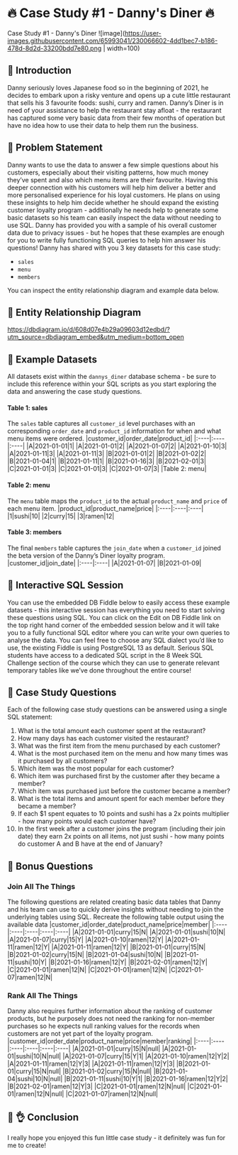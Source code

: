 # 🔥 Case Study #1 - Danny's Diner 🔥

Case Study #1 - Danny's Diner
![image](https://user-images.githubusercontent.com/65993041/230066602-4dd1bec7-b186-478d-8d2d-33200bdd7e80.png | width=100)


## 🚀 Introduction
Danny seriously loves Japanese food so in the beginning of 2021, he decides to embark upon a risky venture and opens up a cute little restaurant that sells his 3 favourite foods: sushi, curry and ramen.
Danny’s Diner is in need of your assistance to help the restaurant stay afloat - the restaurant has captured some very basic data from their few months of operation but have no idea how to use their data to help them run the business.


## 🚀 Problem Statement
Danny wants to use the data to answer a few simple questions about his customers, especially about their visiting patterns, how much money they’ve spent and also which menu items are their favourite. Having this deeper connection with his customers will help him deliver a better and more personalised experience for his loyal customers.
He plans on using these insights to help him decide whether he should expand the existing customer loyalty program - additionally he needs help to generate some basic datasets so his team can easily inspect the data without needing to use SQL.
Danny has provided you with a sample of his overall customer data due to privacy issues - but he hopes that these examples are enough for you to write fully functioning SQL queries to help him answer his questions!
Danny has shared with you 3 key datasets for this case study:
- `sales`
- `menu`
- `members`

You can inspect the entity relationship diagram and example data below.
## 🚀 Entity Relationship Diagram
https://dbdiagram.io/d/608d07e4b29a09603d12edbd/?utm_source=dbdiagram_embed&utm_medium=bottom_open

## 🚀 Example Datasets
All datasets exist within the `dannys_diner` database schema - be sure to include this reference within your SQL scripts as you start exploring the data and answering the case study questions.

#### Table 1: sales
The `sales` table captures all `customer_id` level purchases with an corresponding `order_date` and `product_id` information for when and what menu items were ordered.
|customer_id|order_date|product_id|
|:----|:----|:----|
|A|2021-01-01|1|
|A|2021-01-01|2|
|A|2021-01-07|2|
|A|2021-01-10|3|
|A|2021-01-11|3|
|A|2021-01-11|3|
|B|2021-01-01|2|
|B|2021-01-02|2|
|B|2021-01-04|1|
|B|2021-01-11|1|
|B|2021-01-16|3|
|B|2021-02-01|3|
|C|2021-01-01|3|
|C|2021-01-01|3|
|C|2021-01-07|3|
|Table 2: menu|



#### Table 2: menu
The `menu` table maps the `product_id` to the actual `product_name` and `price` of each menu item.
|product_id|product_name|price|
|:----|:----|:----|
|1|sushi|10|
|2|curry|15|
|3|ramen|12|


#### Table 3: members
The final `members` table captures the `join_date` when a `customer_id` joined the beta version of the Danny’s Diner loyalty program.
|customer_id|join_date|
|:----|:----|
|A|2021-01-07|
|B|2021-01-09|


## 🚀 Interactive SQL Session
You can use the embedded DB Fiddle below to easily access these example datasets - this interactive session has everything you need to start solving these questions using SQL.
You can click on the Edit on DB Fiddle link on the top right hand corner of the embedded session below and it will take you to a fully functional SQL editor where you can write your own queries to analyse the data.
You can feel free to choose any SQL dialect you’d like to use, the existing Fiddle is using PostgreSQL 13 as default.
Serious SQL students have access to a dedicated SQL script in the 8 Week SQL Challenge section of the course which they can use to generate relevant temporary tables like we’ve done throughout the entire course!


## 🚀 Case Study Questions
Each of the following case study questions can be answered using a single SQL statement:
1. What is the total amount each customer spent at the restaurant?
2. How many days has each customer visited the restaurant?
3. What was the first item from the menu purchased by each customer?
4. What is the most purchased item on the menu and how many times was it purchased by all customers?
5. Which item was the most popular for each customer?
6. Which item was purchased first by the customer after they became a member?
7. Which item was purchased just before the customer became a member?
8. What is the total items and amount spent for each member before they became a member?
9. If each $1 spent equates to 10 points and sushi has a 2x points multiplier - how many points would each customer have?
10. In the first week after a customer joins the program (including their join date) they earn 2x points on all items, not just sushi - how many points do customer A and B have at the end of January?


## 🚀 Bonus Questions
### Join All The Things
The following questions are related creating basic data tables that Danny and his team can use to quickly derive insights without needing to join the underlying tables using SQL.
Recreate the following table output using the available data
|customer_id|order_date|product_name|price|member|
|:----|:----|:----|:----|:----|
|A|2021-01-01|curry|15|N|
|A|2021-01-01|sushi|10|N|
|A|2021-01-07|curry|15|Y|
|A|2021-01-10|ramen|12|Y|
|A|2021-01-11|ramen|12|Y|
|A|2021-01-11|ramen|12|Y|
|B|2021-01-01|curry|15|N|
|B|2021-01-02|curry|15|N|
|B|2021-01-04|sushi|10|N|
|B|2021-01-11|sushi|10|Y|
|B|2021-01-16|ramen|12|Y|
|B|2021-02-01|ramen|12|Y|
|C|2021-01-01|ramen|12|N|
|C|2021-01-01|ramen|12|N|
|C|2021-01-07|ramen|12|N|


### Rank All The Things
Danny also requires further information about the ranking of customer products, but he purposely does not need the ranking for non-member purchases so he expects null ranking values for the records when customers are not yet part of the loyalty program.
|customer_id|order_date|product_name|price|member|ranking|
|:----|:----|:----|:----|:----|:----|
|A|2021-01-01|curry|15|N|null|
|A|2021-01-01|sushi|10|N|null|
|A|2021-01-07|curry|15|Y|1|
|A|2021-01-10|ramen|12|Y|2|
|A|2021-01-11|ramen|12|Y|3|
|A|2021-01-11|ramen|12|Y|3|
|B|2021-01-01|curry|15|N|null|
|B|2021-01-02|curry|15|N|null|
|B|2021-01-04|sushi|10|N|null|
|B|2021-01-11|sushi|10|Y|1|
|B|2021-01-16|ramen|12|Y|2|
|B|2021-02-01|ramen|12|Y|3|
|C|2021-01-01|ramen|12|N|null|
|C|2021-01-01|ramen|12|N|null|
|C|2021-01-07|ramen|12|N|null|


## 👋 👌 Conclusion
I really hope you enjoyed this fun little case study - it definitely was fun for me to create!
